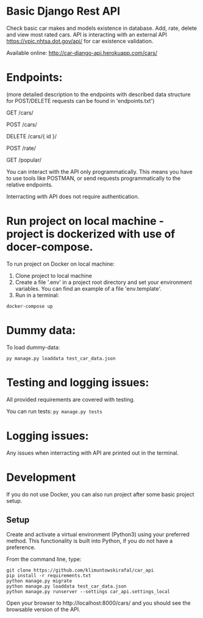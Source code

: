 # Basic Django Rest API
Check basic car makes and models existence in database. Add, rate, delete and view most rated cars.
API is interacting with an external API https://vpic.nhtsa.dot.gov/api/ for car existence validation.

Available online: http://car-django-api.herokuapp.com/cars/

# Endpoints: 
(more detailed description to the endpoints with described data structure for POST/DELETE requests can be found in 'endpoints.txt')

GET /cars/

POST /cars/

DELETE /cars/{ id }/

POST /rate/

  GET /popular/

You can interact with the API only programmatically. This means you have to use tools like POSTMAN, or send requests programmatically to the relative endpoints.

Interracting with API does not require authentication.

# Run project on local machine - project is dockerized with use of docer-compose.

To run project on Docker on local machine: 

1. Clone project to local machine
2. Create a file '.env' in a project root directory and set your environment variables. 
You can find an example of a file 'env.template'.
3. Run in a terminal:
```
docker-compose up
```

# Dummy data:

To load dummy-data:
```
py manage.py loaddata test_car_data.json
```

# Testing and logging issues:

All provided requirements are covered with testing. 

You can run tests:
```py manage.py tests```

# Logging issues:

Any issues when interracting with API are printed out in the terminal.

# Development
If you do not use Docker, you can also run project after some basic project setup.
## Setup
Create and activate a virtual environment (Python3) using your preferred method. This functionality is built into Python, if you do not have a preference.

From the command line, type:
```
git clone https://github.com/klimuntowskirafal/car_api
pip install -r requirements.txt
python manage.py migrate
python manage.py loaddata test_car_data.json
python manage.py runserver --settings car_api.settings_local
```

Open your browser to http://localhost:8000/cars/ and you should see the browsable version of the API.
